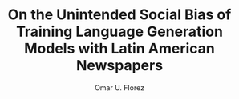 ---
paperId: 64
author: Omar U. Florez
publicationauthor: Florez, O. U.
title: On the Unintended Social Bias of Training Language Generation Models with Latin American Newspapers
pdf: --
poster: --
alt: --
type: Poster
topic: FAT
link: --
conference: neurips
year: 2019
tags: neurips-2019
location: Vancouver, Canada
---